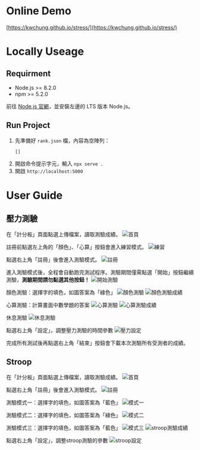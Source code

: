 # Online Demo

[https://kwchung.github.io/stress/](https://kwchung.github.io/stress/)

# Locally Useage

## Requirment

- Node.js >= 8.2.0
- npm >= 5.2.0

前往 [Node.js 官網](https://nodejs.org)，並安裝左邊的 LTS 版本 Node.js。

## Run Project

1. 先準備好 `rank.json` 檔，內容為空陣列：
   ```
   []
   ```
2. 開啟命令提示字元，輸入 `npx serve .`
3. 開啟 `http://localhost:5000`

# User Guide

## 壓力測驗

在「計分板」頁面點選上傳檔案，讀取測驗成績。
![首頁](assets/stress_index.png)

註冊前點選左上角的「顏色」、「心算」按鈕會進入練習模式。
![練習](assets/stress_practice.png)

點選右上角「註冊」後會進入測驗模式。
![註冊](assets/stress_register.png)

進入測驗模式後，全程會自動跑完測試程序。測驗期間僅需點選「開始」按鈕繼續測驗，**測驗期間請勿點選其他按鈕！**
![開始測驗](assets/stress_start_test.png)

顏色測驗：選擇字的填色，如圖答案為「綠色」
![顏色測驗](assets/stress_color-2.png)
![顏色測驗成績](assets/stress_color-3.png)

心算測驗：計算畫面中數學題的答案
![心算測驗](assets/stress_calc-2.png)
![心算測驗成績](assets/stress_calc-3.png)

休息測驗
![休息測驗](assets/stress_rest.png)

點選右上角「設定」，調整壓力測驗的時間參數
![壓力設定](assets/stress_setting.png)

完成所有測試後再點選右上角「結束」按鈕會下載本次測驗所有受測者的成績。

## Stroop

在「計分板」頁面點選上傳檔案，讀取測驗成績。
![首頁](assets/stroop_index.png)

點選右上角「註冊」後會進入測驗模式。
![註冊](assets/stroop_register.png)

測驗模式一：選擇字的填色，如圖答案為「藍色」
![模式一](assets/stroop_mode1.png)

測驗模式二：選擇字的填色，如圖答案為「綠色」
![模式二](assets/stroop_mode2.png)

測驗模式三：選擇字的填色，如圖答案為「藍色」
![模式三](assets/stroop_mode3.png)
![stroop測驗成績](assets/stroop_finish.png)

點選右上角「設定」，調整stroop測驗的參數
![stroop設定](assets/stroop_setting.png)
